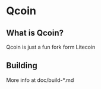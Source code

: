Qcoin
=====================================

What is Qcoin?
----------------

Qcoin is just a fun fork form Litecoin

Building
----------------

More info at doc/build-*.md
